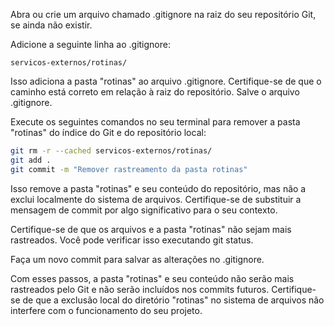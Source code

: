 Abra ou crie um arquivo chamado .gitignore na raiz do seu repositório Git, se ainda não existir.

Adicione a seguinte linha ao .gitignore:

```gitignore
servicos-externos/rotinas/
```

Isso adiciona a pasta "rotinas" ao arquivo .gitignore. Certifique-se de que o caminho está correto em relação à raiz do repositório.
Salve o arquivo .gitignore.

Execute os seguintes comandos no seu terminal para remover a pasta "rotinas" do índice do Git e do repositório local:

```bash
git rm -r --cached servicos-externos/rotinas/
git add .
git commit -m "Remover rastreamento da pasta rotinas"
```

Isso remove a pasta "rotinas" e seu conteúdo do repositório, mas não a exclui localmente do sistema de arquivos. Certifique-se de substituir a mensagem de commit por algo significativo para o seu contexto.

Certifique-se de que os arquivos e a pasta "rotinas" não sejam mais rastreados. Você pode verificar isso executando git status.

Faça um novo commit para salvar as alterações no .gitignore.

Com esses passos, a pasta "rotinas" e seu conteúdo não serão mais rastreados pelo Git e não serão incluídos nos commits futuros. Certifique-se de que a exclusão local do diretório "rotinas" no sistema de arquivos não interfere com o funcionamento do seu projeto.
